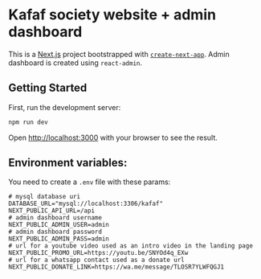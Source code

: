 # Kafaf society website + admin dashboard

This is a [Next.js](https://nextjs.org/) project bootstrapped with [`create-next-app`](https://github.com/vercel/next.js/tree/canary/packages/create-next-app).
Admin dashboard is created using `react-admin`.

## Getting Started

First, run the development server:

```bash
npm run dev
```

Open [http://localhost:3000](http://localhost:3000) with your browser to see the result.

## Environment variables:
You need to create a `.env` file with these params:
```
# mysql database uri
DATABASE_URL="mysql://localhost:3306/kafaf"
NEXT_PUBLIC_API_URL=/api
# admin dashboard username
NEXT_PUBLIC_ADMIN_USER=admin
# admin dashboard password
NEXT_PUBLIC_ADMIN_PASS=admin
# url for a youtube video used as an intro video in the landing page  
NEXT_PUBLIC_PROMO_URL=https://youtu.be/SNYOd4q_EXw
# url for a whatsapp contact used as a donate url
NEXT_PUBLIC_DONATE_LINK=https://wa.me/message/TLOSR7YLWFQGJ1
```
